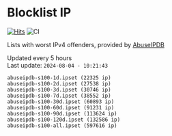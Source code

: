 # Blocklist IP

[![Hits](https://hits.seeyoufarm.com/api/count/incr/badge.svg?url=https%3A%2F%2Fgithub.com%2Fborestad%2Fblocklist-ip%2F&count_bg=%2379C83D&title_bg=%23555555&icon=&icon_color=%23E7E7E7&title=hits&edge_flat=false)](https://hits.seeyoufarm.com)  ![CI](https://img.shields.io/github/workflow/status/borestad/blocklist-ip/CI?style=flat-square)

Lists with worst IPv4 offenders, provided by [AbuseIPDB](https://www.abuseipdb.com/)

<!-- FOOTER-PLACEHOLDER -->
Updated every 5 hours<br>
Last update: `2024-08-04 - 10:21:43`
```
abuseipdb-s100-1d.ipset (22325 ip)
abuseipdb-s100-2d.ipset (27538 ip)
abuseipdb-s100-3d.ipset (30746 ip)
abuseipdb-s100-7d.ipset (38552 ip)
abuseipdb-s100-30d.ipset (60893 ip)
abuseipdb-s100-60d.ipset (91231 ip)
abuseipdb-s100-90d.ipset (113624 ip)
abuseipdb-s100-120d.ipset (132586 ip)
abuseipdb-s100-all.ipset (597616 ip)
```
